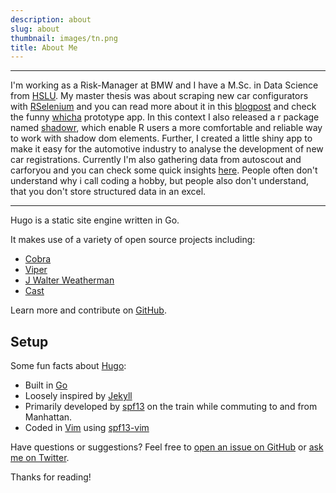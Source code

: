 ```yaml
---
description: about
slug: about
thumbnail: images/tn.png
title: About Me
---
```


---------------------------

I'm working as a Risk-Manager at BMW and I have a M.Sc. in Data Science from [HSLU](https://www.hslu.ch/de-ch/). 
My master thesis was about scraping new car configurators with [RSelenium](https://cran.r-project.org/web/packages/RSelenium/index.html) and you can read more about it in this [blogpost](../posts/2022-06-03-new-car-scraper/) and check the funny [whicha](https://landoltricardo.shinyapps.io/whicha/) prototype app. 
In this context I also released a r package named [shadowr](../posts/2022-04-30-hello-shadowr/), which enable R users a more comfortable and reliable way to work with shadow dom elements. Further, I created a little shiny app to make it easy for the automotive industry to analyse the development of new car registrations. Currently I'm also gathering data from autoscout and carforyou and you can check some quick insights [here](../posts/2022-04-30-hello-shadowr/).
People often don't understand why i call coding a hobby, but people also don't understand, that you don't store structured data in an excel.

---------------------------

Hugo is a static site engine written in Go.


It makes use of a variety of open source projects including:

* [Cobra](https://github.com/spf13/cobra)
* [Viper](https://github.com/spf13/viper)
* [J Walter Weatherman](https://github.com/spf13/jWalterWeatherman)
* [Cast](https://github.com/spf13/cast)

Learn more and contribute on [GitHub](https://github.com/spf13).

## Setup

Some fun facts about [Hugo](http://gohugo.io/):

* Built in [Go](http://golang.org/)
* Loosely inspired by [Jekyll](http://jekyllrb.com/)
* Primarily developed by [spf13](http://spf13.com/) on the train while commuting to and from Manhattan.
* Coded in [Vim](http://vim.org) using [spf13-vim](http://vim.spf13.com/)

Have questions or suggestions? Feel free to [open an issue on GitHub](https://github.com/spf13/hugo/issues/new) or [ask me on Twitter](https://twitter.com/spf13).

Thanks for reading!
